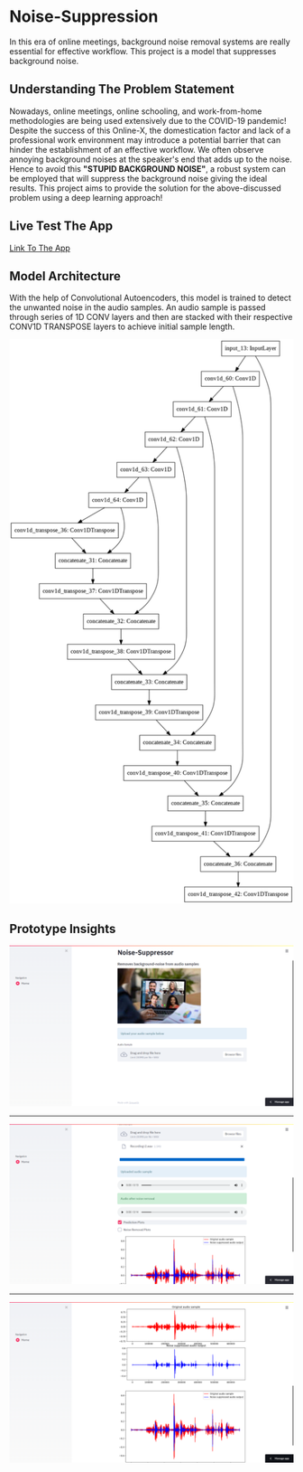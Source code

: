 # Noise-Suppression
In this era of online meetings, background noise removal systems are really essential for effective workflow. This project is a model that suppresses background noise.

## Understanding The Problem Statement
Nowadays, online meetings, online schooling, and work-from-home methodologies are being used extensively due to the COVID-19 pandemic! Despite the success of this Online-X, the domestication factor and lack of a professional work environment may introduce a potential barrier that can hinder the establishment of an effective workflow. We often observe annoying background noises at the speaker's end that adds up to the noise. Hence to avoid this **"STUPID BACKGROUND NOISE"**, a robust system can be employed that will suppress the background noise giving the ideal results. This project aims to provide the solution for the above-discussed problem using a deep learning approach!

## Live Test The App
[Link To The App](https://share.streamlit.io/mayureshagashe2105/reva-hack-live-noise-suppression/main/app.py)

## Model Architecture
With the help of Convolutional Autoencoders, this model is trained to detect the unwanted noise in the audio samples. An audio sample is passed through series of 1D CONV layers and then are stacked with their respective CONV1D TRANSPOSE layers to achieve initial sample length.

<img src="utils/images/model_plot.png">

## Prototype Insights

<img src="utils/images/2021-10-28 (2).png">

---

<img src="utils/images/2021-10-28 (3).png">

---

<img src="utils/images/2021-10-28 (4).png">
